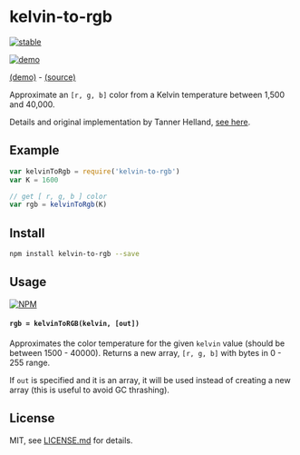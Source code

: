 # kelvin-to-rgb

[![stable](http://badges.github.io/stability-badges/dist/stable.svg)](http://github.com/badges/stability-badges)

[![demo](http://i.imgur.com/HaOsghN.png)](https://mattdesl.github.io/kelvin-to-rgb)

[(demo)](https://mattdesl.github.io/kelvin-to-rgb) - [(source)](./demo.js)

Approximate an `[r, g, b]` color from a Kelvin temperature between 1,500 and 40,000. 

Details and original implementation by Tanner Helland, [see here](http://www.tannerhelland.com/4435/convert-temperature-rgb-algorithm-code/).

## Example

```js
var kelvinToRgb = require('kelvin-to-rgb')
var K = 1600

// get [ r, g, b ] color
var rgb = kelvinToRgb(K)
```

## Install

```sh
npm install kelvin-to-rgb --save
```

## Usage

[![NPM](https://nodei.co/npm/kelvin-to-rgb.png)](https://www.npmjs.com/package/kelvin-to-rgb)

#### `rgb = kelvinToRGB(kelvin, [out])`

Approximates the color temperature for the given `kelvin` value (should be between 1500 - 40000). Returns a new array, `[r, g, b]` with bytes in 0 - 255 range.

If `out` is specified and it is an array, it will be used instead of creating a new array (this is useful to avoid GC thrashing).

## License

MIT, see [LICENSE.md](http://github.com/glo-js/kelvin-to-rgb/blob/master/LICENSE.md) for details.

